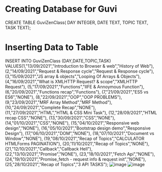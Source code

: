 # Creating Database for Guvi
CREATE TABLE GuviZenClass( DAY INTEGER, DATE TEXT, TOPIC TEXT, TASK TEXT);

# Inserting Data to Table
INSERT INTO GuviZenClass (DAY,DATE,TOPIC,TASK) VALUES(1,"13/09/2021","Introduction to Browser & web","History of Web"), (2,"14/09/2021","Request & Response cycle","Request & Response cycle"), (3,"15/09/2021","JS array & objects","Looping Of Arrays & Objects"), (4,"16/09/2021","What is XMLHTTP Request? & scope","XMLHTTP Request"), (5,"17/09/2021","Functions","IIFE & Annoymous Function"), (6,"20/09/2021","Functions recap","Functions"), (7,"21/09/2021","ES5 vs ES6","NONE"), (8,"22/09/2021","OOP","OOP PROBLEMS"), (9,"23/09/2021","MRF Array Method","MRF Method"), (10,"24/09/2021","Complete Recap","NONE"), (11,"27/09/2021","HTML","HTML & CSS Mini Task"), (12,"28/09/2021","HTML recap CSS","NONE"), (13,"30/09/2021","CSS","NONE"), (14,"01/10/2021","CSS","NONE"), (15,"04/10/2021","Responsive web design","NONE"), (16,"05/10/2021","Bootstrap design demo","Responsive Design"), (17,"06/10/2021","DOM","NONE"), (18,"07/10/2021","Document vs Window","NONE"), (19,"08/10/2021","Recap of Topics","CALCULATOR HTMLForms PAGINATION"), (20,'11/10/2021',"Recap of Topics","NONE"), (21,"12/10/2021","Callback","Callback Hell"), (22,"13/10/2021","Promise","NONE"), (23,"18/10/2021","Fetch Api","NONE"), (24,"19/10/2021","Promise_fetch - request info & request init","NONE"), (25,"28/10/2021","Recap of Topics","3 API TASKS");
![image](https://user-images.githubusercontent.com/91074732/147116414-5abeb613-a01f-430a-bd70-d36c73e2ec6e.png)
![image](https://user-images.githubusercontent.com/91074732/147116469-9e9c0e53-1ad5-48bb-bff3-5b29511c62ab.png)

